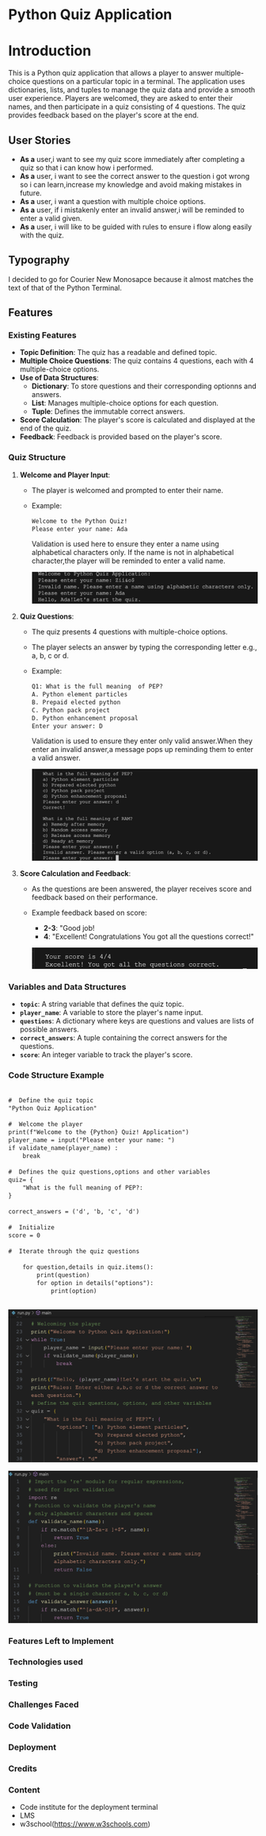 
# Python Quiz Application

# Introduction
This is a Python quiz application that allows a player to answer multiple-choice questions on a particular topic in a terminal. The application uses dictionaries, lists, and tuples to manage the quiz data and provide a smooth user experience. Players are welcomed, they are asked to enter their names, and then participate in a quiz consisting of 4 questions. The quiz provides feedback based on the player's score at the end. 

## User Stories

- **As a** user,i want to see my quiz score immediately after completing a quiz so that i can know how i performed.
- **As a** user, i want to see the correct answer to the question i got wrong so i can learn,increase my knowledge and avoid making mistakes in future.
- **As a** user, i want a question with multiple choice options.
- **As a** user, if i mistakenly enter an invalid answer,i will be reminded to enter a valid given. 
- **As a** user, i will like to be guided with rules to ensure i flow along easily with the quiz.
## Typography

I decided to go for Courier New Monosapce because it almost matches the text of that of the Python Terminal.


## Features
### Existing Features

- **Topic Definition**: The quiz has a readable and defined topic.
- **Multiple Choice Questions**: The quiz contains 4 questions, each with 4 multiple-choice options.
- **Use of Data Structures**:
  - **Dictionary**: To store questions and their corresponding optionns and answers.
  - **List**:  Manages multiple-choice options for each question.
  - **Tuple**: Defines the immutable correct answers.
- **Score Calculation**: The player's score is calculated and displayed at the end of the quiz.
- **Feedback**: Feedback is provided based on the player's score.
### Quiz Structure

1. **Welcome and Player Input**:
    - The player is welcomed and prompted to enter their name.
    - Example:
      ```
      Welcome to the Python Quiz!
      Please enter your name: Ada
      ```
      Validation is used here to ensure they enter a name using alphabetical characters only. If the name is not in alphabetical character,the player will be reminded to enter a valid name.
     
      ![Reference image](/images/screenshot8.png)


2. **Quiz Questions**:
    - The quiz presents 4 questions with multiple-choice options.
    - The player selects an answer by typing the corresponding letter e.g., a, b, c or d.
    - Example:
      ```
      Q1: What is the full meaning  of PEP?
      A. Python element particles
      B. Prepaid elected python
      C. Python pack project
      D. Python enhancement proposal
      Enter your answer: D
      ```
      Validation is used to ensure they enter only valid answer.When they enter an invalid answer,a message pops up reminding them to enter a valid answer.

      ![Refrence image](/images/screenshot1.png)

      

3. **Score Calculation and Feedback**:
    - As the questions are been answered, the player receives  score and feedback based on their performance.
    - Example feedback based on score:
      - **2-3**: "Good job! 
      - **4**: "Excellent! Congratulations You got all the questions correct!"

      ![Reference image](/images/screenshot5.png)

### Variables and Data Structures

- **`topic`**: A string variable that defines the quiz topic.
- **`player_name`**: A variable to store the player's name input.
- **`questions`**: A dictionary where keys are questions and values are lists of possible answers.
- **`correct_answers`**: A tuple containing the correct answers for the questions.
- **`score`**: An integer variable to track the player's score.


### Code Structure Example
```

#  Define the quiz topic
"Python Quiz Application"

#  Welcome the player
print(f"Welcome to the {Python} Quiz! Application")
player_name = input("Please enter your name: ")
if validate_name(player_name) :
    break

#  Defines the quiz questions,options and other variables
quiz= {
    "What is the full meaning of PEP?: 
}

correct_answers = ('d', 'b, 'c', 'd')

#  Initialize 
score = 0

#  Iterate through the quiz questions

    for question,details in quiz.items():
        print(question)
        for option in details("options"):
            print(option)
               
```

![Reference image](/images/screenshot3.png)

![Reference image](/images/screenshot6.png)

### Features Left to Implement


### Technologies used





### Testing



### Challenges Faced



### Code Validation


### Deployment
       

### Credits
### Content 

- Code institute for the deployment terminal
- LMS
- w3school(https://www.w3schools.com)

        